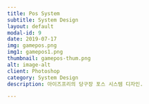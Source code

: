 ```yaml
---
title: Pos System
subtitle: System Design
layout: default
modal-id: 9
date: 2019-07-17
img: gamepos.png
img1: gamepos1.png
thumbnail: gamepos-thum.png
alt: image-alt
client: Photoshop
category: System Design
description: 아이즈프리의 당구장 포스 시스템 디자인.

---
```

